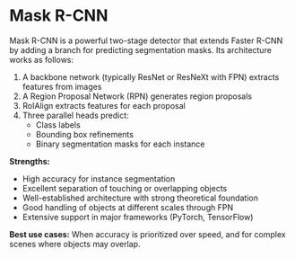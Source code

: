 # Mask R-CNN

Mask R-CNN is a powerful two-stage detector that extends Faster R-CNN by adding a branch for predicting segmentation masks. Its architecture works as follows:

1. A backbone network (typically ResNet or ResNeXt with FPN) extracts features from images
2. A Region Proposal Network (RPN) generates region proposals
3. RoIAlign extracts features for each proposal
4. Three parallel heads predict:
   - Class labels
   - Bounding box refinements
   - Binary segmentation masks for each instance

**Strengths:**
- High accuracy for instance segmentation
- Excellent separation of touching or overlapping objects
- Well-established architecture with strong theoretical foundation
- Good handling of objects at different scales through FPN
- Extensive support in major frameworks (PyTorch, TensorFlow)

**Best use cases:** When accuracy is prioritized over speed, and for complex scenes where objects may overlap.
